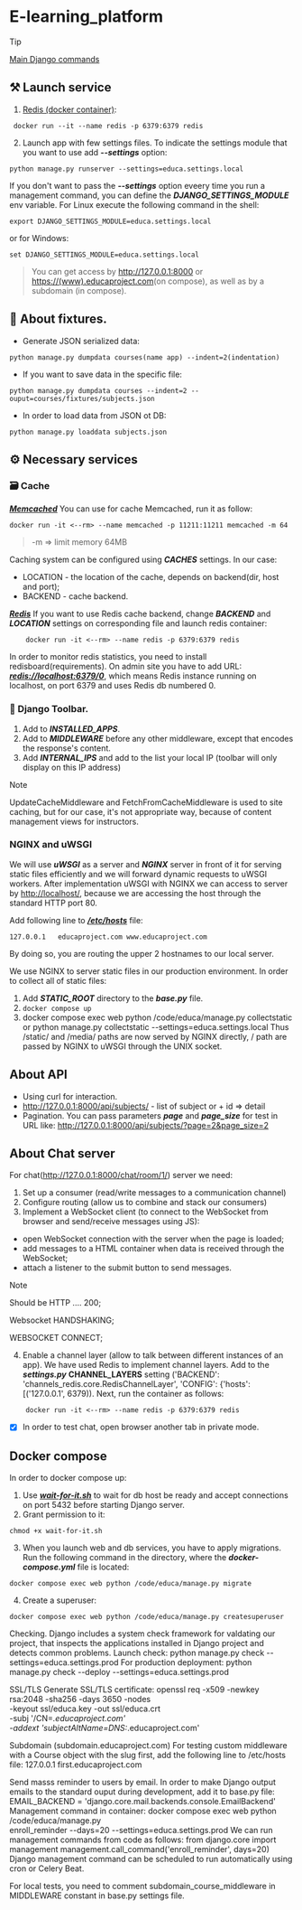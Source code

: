 # E-learning_platform

> [!TIP]
> [Main Django commands](https://github.com/DeMonA1/MyBlog__Django/blob/main/README.md#diamonds-basic-django-commands)

## :hammer_and_pick: Launch service
1. [Redis (docker container)](https://github.com/DeMonA1/Shop/blob/main/README.md#redis):
```
 docker run --it --name redis -p 6379:6379 redis
```
2. Launch app with few settings files.
To indicate the settings module that you want to use add ***--settings*** option:
```
python manage.py runserver --settings=educa.settings.local
```
If you don't want to pass the ***--settings*** option eveery time you run 
a management command, you can define the ***DJANGO_SETTINGS_MODULE*** env
variable. For Linux execute the following command in the shell:
```
export DJANGO_SETTINGS_MODULE=educa.settings.local
```
or for Windows:
```
set DJANGO_SETTINGS_MODULE=educa.settings.local
```

> You can get access by <http://127.0.0.1:8000> or <https://(www).educaproject.com>(on compose),
> as well as by a subdomain (in compose).


## :notebook_with_decorative_cover: About fixtures.
- Generate JSON serialized data:
```
python manage.py dumpdata courses(name app) --indent=2(indentation)
```
- If you want to save data in the specific file:
```
python manage.py dumpdata courses --indent=2 --ouput=courses/fixtures/subjects.json
```
- In order to load data from JSON ot DB:
```
python manage.py loaddata subjects.json
```

## :gear: Necessary services
### :card_file_box: Cache
<ins>***Memcached***</ins>
You can use for cache Memcached, run it as follow:
```
docker run -it <--rm> --name memcached -p 11211:11211 memcached -m 64
```
> -m => limit memory 64MB

Caching system can be configured using ***CACHES*** settings. In our case:
- LOCATION - the location of the cache, depends on backend(dir, host and port);
- BACKEND - cache backend.

<ins>***Redis***</ins>
If you want to use Redis cache backend, change ***BACKEND*** and ***LOCATION***
settings on corresponding file and launch redis container:
```
    docker run -it <--rm> --name redis -p 6379:6379 redis
```
In order to monitor redis statistics, you need to install redisboard(requirements). 
On admin site you have to add URL: <ins>***redis://localhost:6379/0***</ins>, which
means Redis instance running on localhost, on port 6379 and uses
Redis db numbered 0.

### :wrench: Django Toolbar.
1. Add to ***INSTALLED_APPS***.
2. Add to ***MIDDLEWARE*** before any other middleware, except that encodes
the response's content.
3. Add ***INTERNAL_IPS*** and add to the list your local IP (toolbar will 
only display on this IP address)
> [!NOTE]
> UpdateCacheMiddleware and FetchFromCacheMiddleware is used to site caching, but
> for our case, it's not appropriate way, because of content management
> views for instructors.

### NGINX and uWSGI
We will use ***uWSGI*** as a server and ***NGINX*** server in front of it
for serving static files efficiently and we will forward dynamic
requests to uWSGI workers. After implementation uWSGI with NGINX
we can access to server by <http://localhost/>, because we are
accessing the host through the standard HTTP port 80.

Add following line to <ins>***/etc/hosts***</ins> file:
```
127.0.0.1	educaproject.com www.educaproject.com
```
By doing so, you are routing the upper 2 hostnames to our local
server.

We use NGINX to server static files in our production environment.
In order to collect all of static files:
1. Add ***STATIC_ROOT*** directory to the ***base.py*** file.
2. ```docker compose up```
3. docker compose exec web python /code/educa/manage.py collectstatic 
    or 
    python manage.py collectstatic --settings=educa.settings.local
Thus /static/ and /media/ paths are now served by NGINX directly,
/ path are passed by NGINX to uWSGI through the UNIX socket.

## About API
- Using curl for interaction.
- http://127.0.0.1:8000/api/subjects/ - list of subject or + id => detail
- Pagination. You can pass parameters ***page*** and ***page_size*** for test in URL like:
<http://127.0.0.1:8000/api/subjects/?page=2&page_size=2>

## About Chat server
For chat(<http://127.0.0.1:8000/chat/room/1/>) server we need:
1. Set up a consumer (read/write messages to a communication channel)
2. Configure routing (allow us to combine and stack our consumers)
3. Implement a WebSocket client (to connect to the WebSocket from browser 
and send/receive messages using JS):
- open WebSocket connection with the server when the page is loaded;
- add messages to a HTML container when data is received through the WebSocket;
- attach a listener to the submit button to send messages.
> [!NOTE]
> Should be HTTP .... 200;
> 
>    Websocket HANDSHAKING;
>
>    WEBSOCKET CONNECT;
4. Enable a channel layer (allow to talk between different instances of an app). We have used Redis to implement channel layers.
Add to the ***settings.py*** **CHANNEL_LAYERS** setting ('BACKEND': 'channels_redis.core.RedisChannelLayer',
'CONFIG': {'hosts': [('127.0.0.1', 6379)). Next, run the container as follows:
```
    docker run -it <--rm> --name redis -p 6379:6379 redis
```
- [x] In order to test chat, open browser another tab in private mode.

## Docker compose
In order to docker compose up:
1. Use <ins>***wait-for-it.sh***</ins> to wait for db host be ready and accept
connections on port 5432 before starting Django server.
2. Grant permission to it:
```
chmod +x wait-for-it.sh
```
3. When you launch web and db services, you have to apply
migrations. Run the following command in the directory, where
the ***docker-compose.yml*** file is located:
```
docker compose exec web python /code/educa/manage.py migrate
```
4. Create a superuser:
```
docker compose exec web python /code/educa/manage.py createsuperuser
```




Checking.
Django includes a system check framework for valdating our project,
that inspects the applications installed in Django project and detects
common problems. Launch check:
    python manage.py check --settings=educa.settings.prod
For production deployment:
    python manage.py check --deploy --settings=educa.settings.prod


SSL/TLS
Generate SSL/TLS certificate:
    openssl req -x509 -newkey rsa:2048 -sha256 -days 3650 -nodes \
    -keyout ssl/educa.key -out ssl/educa.crt \
    -subj '/CN=*.educaproject.com' \
    -addext 'subjectAltName=DNS:*.educaproject.com'


Subdomain (subdomain.educaproject.com)
For testing custom middleware with a Course object with the slug first,
add the following line to /etc/hosts file:
    127.0.0.1 first.educaproject.com


Send masss reminder to users by email.
In order to make Django output emails to the standard ouput during
development, add it to base.py file:
    EMAIL_BACKEND = 'django.core.mail.backends.console.EmailBackend'
Management command in container:
    docker compose exec web python /code/educa/manage.py \
    enroll_reminder --days=20 --settings=educa.settings.prod
We can run management commands from code as follows:
    from django.core import management
    management.call_command('enroll_reminder', days=20)
Django management command can be scheduled to run automatically
using cron or Celery Beat.

For local tests, you need to comment subdomain_course_middleware in 
MIDDLEWARE constant in base.py settings file.

